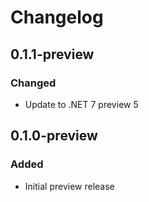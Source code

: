 # Changelog

## 0.1.1-preview
### Changed
- Update to .NET 7 preview 5

## 0.1.0-preview
### Added
- Initial preview release